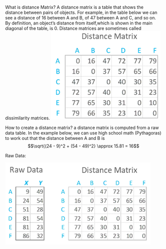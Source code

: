 What is distance Matrix?
A distance matrix is a table that shows the distance between pairs of objects. For example, in the table below we can see a distance of 16 between A and B, of 47 between A and C, and so on. By definition, an object’s distance from itself,which is shown in the main diagonal of the table, is 0. Distance matrices are sometimes called dissimilarity matrices.
![distance-matrix](images/Distance-Matrix.png)

How to create a distance matrix?
a distance matrix is computed from a raw data table. In the example below, we can use high school math (Pythagoras) to work out that the distance between A and B is
 $$\sqrt{(24 - 9)^2 + (54 -  49)^2} \approx 15.81 = 16$$ 

 Raw Data:
 
 ![distance-matrix](images/How-to-create-a-distance-matrix.png)